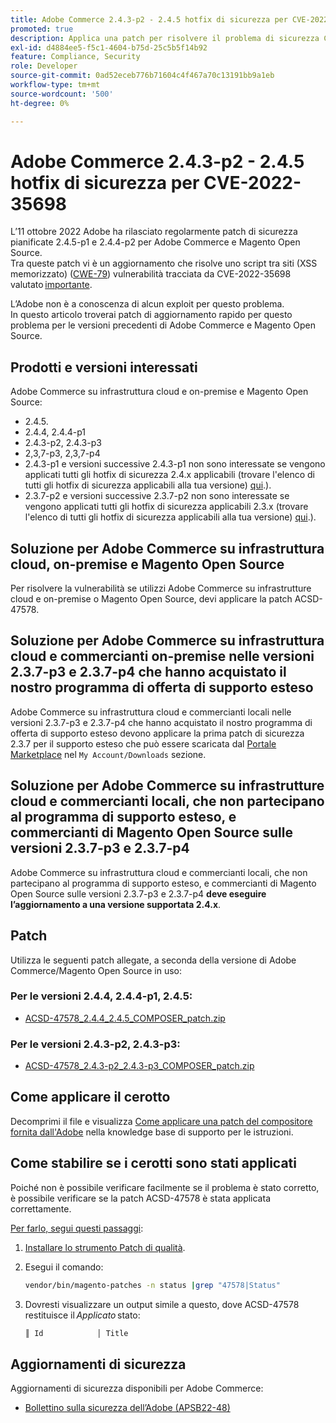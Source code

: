 ```yaml
---
title: Adobe Commerce 2.4.3-p2 - 2.4.5 hotfix di sicurezza per CVE-2022-35698
promoted: true
description: Applica una patch per risolvere il problema di sicurezza CWE-79 per Adobe Commerce 2.4.3-p2 - 2.4.5.
exl-id: d4884ee5-f5c1-4604-b75d-25c5b5f14b92
feature: Compliance, Security
role: Developer
source-git-commit: 0ad52eceb776b71604c4f467a70c13191bb9a1eb
workflow-type: tm+mt
source-wordcount: '500'
ht-degree: 0%

---
```


# Adobe Commerce 2.4.3-p2 - 2.4.5 hotfix di sicurezza per CVE-2022-35698

L’11 ottobre 2022 Adobe ha rilasciato regolarmente patch di sicurezza pianificate 2.4.5-p1 e 2.4.4-p2 per Adobe Commerce e Magento Open Source.<br>
Tra queste patch vi è un aggiornamento che risolve uno script tra siti (XSS memorizzato) ([CWE-79](https://cwe.mitre.org/data/definitions/79.html)) vulnerabilità tracciata da CVE-2022-35698 valutato [importante](https://helpx.adobe.com/security/severity-ratings.html).

L’Adobe non è a conoscenza di alcun exploit per questo problema.<br>
In questo articolo troverai patch di aggiornamento rapido per questo problema per le versioni precedenti di Adobe Commerce e Magento Open Source.

## Prodotti e versioni interessati

Adobe Commerce su infrastruttura cloud e on-premise e Magento Open Source:

* 2.4.5.
* 2.4.4, 2.4.4-p1
* 2.4.3-p2, 2.4.3-p3
* 2,3,7-p3, 2,3,7-p4
* 2.4.3-p1 e versioni successive 2.4.3-p1 non sono interessate se vengono applicati tutti gli hotfix di sicurezza 2.4.x applicabili (trovare l&#39;elenco di tutti gli hotfix di sicurezza applicabili alla tua versione) [qui](https://helpx.adobe.com/security/products/magento.html).).
* 2.3.7-p2 e versioni successive 2.3.7-p2 non sono interessate se vengono applicati tutti gli hotfix di sicurezza applicabili 2.3.x (trovare l&#39;elenco di tutti gli hotfix di sicurezza applicabili alla tua versione) [qui](https://helpx.adobe.com/security/products/magento.html).).


## Soluzione per Adobe Commerce su infrastruttura cloud, on-premise e Magento Open Source

Per risolvere la vulnerabilità se utilizzi Adobe Commerce su infrastrutture cloud e on-premise o Magento Open Source, devi applicare la patch ACSD-47578.

## Soluzione per Adobe Commerce su infrastruttura cloud e commercianti on-premise nelle versioni 2.3.7-p3 e 2.3.7-p4 che hanno acquistato il nostro programma di offerta di supporto esteso

Adobe Commerce su infrastruttura cloud e commercianti locali nelle versioni 2.3.7-p3 e 2.3.7-p4 che hanno acquistato il nostro programma di offerta di supporto esteso devono applicare la prima patch di sicurezza 2.3.7 per il supporto esteso che può essere scaricata dal [Portale Marketplace](https://marketplace.magento.com/) nel `My Account/Downloads` sezione.

## Soluzione per Adobe Commerce su infrastrutture cloud e commercianti locali, che non partecipano al programma di supporto esteso, e commercianti di Magento Open Source sulle versioni 2.3.7-p3 e 2.3.7-p4

Adobe Commerce su infrastruttura cloud e commercianti locali, che non partecipano al programma di supporto esteso, e commercianti di Magento Open Source sulle versioni 2.3.7-p3 e 2.3.7-p4 **deve eseguire l’aggiornamento a una versione supportata 2.4.x**.

## Patch

Utilizza le seguenti patch allegate, a seconda della versione di Adobe Commerce/Magento Open Source in uso:

### Per le versioni 2.4.4, 2.4.4-p1, 2.4.5:

* [ACSD-47578_2.4.4_2.4.5_COMPOSER_patch.zip](assets/ACSD-47578_2.4.4_2.4.5_COMPOSER_patch.zip)

### Per le versioni 2.4.3-p2, 2.4.3-p3:

* [ACSD-47578_2.4.3-p2_2.4.3-p3_COMPOSER_patch.zip](assets/ACSD-47578_2.4.3-p2_2.4.3-p3_COMPOSER_patch.zip)

## Come applicare il cerotto

Decomprimi il file e visualizza [Come applicare una patch del compositore fornita dall&#39;Adobe](https://experienceleague.adobe.com/docs/commerce-knowledge-base/kb/how-to/how-to-apply-a-composer-patch-provided-by-magento.html) nella knowledge base di supporto per le istruzioni.

## Come stabilire se i cerotti sono stati applicati

Poiché non è possibile verificare facilmente se il problema è stato corretto, è possibile verificare se la patch ACSD-47578 è stata applicata correttamente.

<u>Per farlo, segui questi passaggi</u>:

1. [Installare lo strumento Patch di qualità](https://experienceleague.adobe.com/docs/commerce-operations/tools/quality-patches-tool/usage.html).
1. Esegui il comando:

   ```bash
   vendor/bin/magento-patches -n status |grep "47578|Status"
   ```

1. Dovresti visualizzare un output simile a questo, dove ACSD-47578 restituisce il *Applicato* stato:

   ```bash
   ║ Id            │ Title                                                        │ Category        │ Origin                 │ Status      │ Details                                          ║ ║ N/A           │ ../m2-hotfixes/ACSD-47578__2.4.4_2.4.5_COMPOSER_patch.patch      │ Other           │ Local                  │ Applied     │ Patch type: Custom                                
   ```

## Aggiornamenti di sicurezza

Aggiornamenti di sicurezza disponibili per Adobe Commerce:

* [Bollettino sulla sicurezza dell’Adobe (APSB22-48)](https://helpx.adobe.com/security/products/magento/apsb22-48.html)

